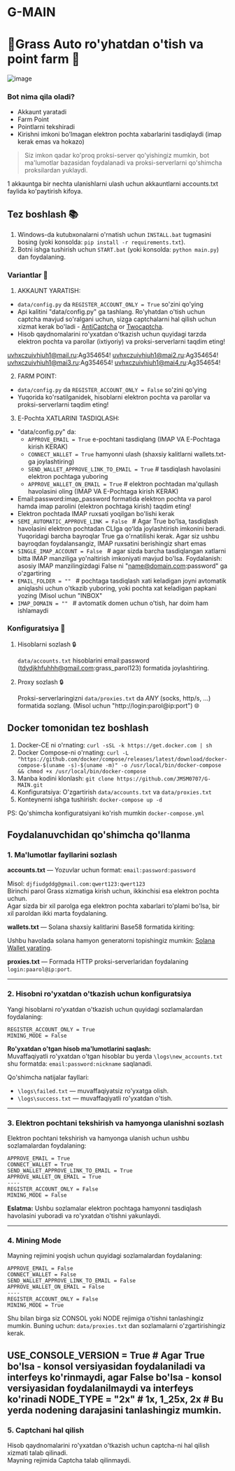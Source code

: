 # G-MAIN
# 🔹Grass Auto ro'yhatdan o'tish va point farm 🔹

![image](https://github.com/MsLolita/grass/assets/58307006/610b95b4-369f-4a71-ac24-f45e8dee6380)


### Bot nima qila oladi?
   - Akkaunt yaratadi
   - Farm Point
   - Pointlarni tekshiradi
   - Kirishni imkoni bo'lmagan elektron pochta xabarlarini tasdiqlaydi (imap kerak emas va hokazo)

> Siz imkon qadar ko'proq proksi-server qo'yishingiz mumkin, bot ma'lumotlar bazasidan foydalanadi va proksi-serverlarni qo'shimcha proksilardan yuklaydi.

1 akkauntga bir nechta ulanishlarni ulash uchun akkauntlarni accounts.txt faylida ko'paytirish kifoya.

## Tez boshlash 📚
   1. Windows-da kutubxonalarni o'rnatish uchun `INSTALL.bat` tugmasini bosing (yoki konsolda: `pip install -r requirements.txt`).
   2. Botni ishga tushirish uchun `START.bat` (yoki konsolda: `python main.py`) dan foydalaning.

### Variantlar 📧

1. AKKAUNT YARATISH:
 - `data/config.py` da `REGISTER_ACCOUNT_ONLY = True` so'zini qo'ying
 - Api kalitini "data/config.py" ga tashlang. Ro'yhatdan o'tish uchun captcha mavjud so'ralgani uchun, sizga captchalarni hal qilish uchun xizmat kerak bo'ladi - [AntiCaptcha](http://getcaptchasolution.com/t8yfysqmh3) or [Twocaptcha](https://2captcha.com/?from=12939391).
 - Hisob qaydnomalarini ro'yxatdan o'tkazish uchun quyidagi tarzda elektron pochta va parollar (ixtiyoriy) va proksi-serverlarni taqdim eting!

  uvhxczuivhiuh1@mail.ru:Ag354654!
  uvhxczuivhiuh1@mai2.ru:Ag354654!
  uvhxczuivhiuh1@mai3.ru:Ag354654!
  uvhxczuivhiuh1@mai4.ru:Ag354654!

2. FARM POINT:
 - `data/config.py` da `REGISTER_ACCOUNT_ONLY = False` so'zini qo'ying
 - Yuqorida ko'rsatilganidek, hisoblarni elektron pochta va parollar va proksi-serverlarni taqdim eting!

3. E-Pochta XATLARINI TASDIQLASH:
 - "data/config.py" da:
   - `APPROVE_EMAIL = True` e-pochtani tasdiqlang (IMAP VA E-Pochtaga kirish KERAK)
   - `CONNECT_WALLET = True` hamyonni ulash (shaxsiy kalitlarni wallets.txt-ga joylashtiring)
   - `SEND_WALLET_APPROVE_LINK_TO_EMAIL = True`  # tasdiqlash havolasini elektron pochtaga yuboring
   - `APPROVE_WALLET_ON_EMAIL = True`  # elektron pochtadan ma'qullash havolasini oling (IMAP VA E-Pochtaga kirish KERAK)
 - Email:password:imap_password formatida elektron pochta va parol hamda imap parolini (elektron pochtaga kirish) taqdim eting!
 - Elektron pochtada IMAP ruxsati yoqilgan bo'lishi kerak
 -  `SEMI_AUTOMATIC_APPROVE_LINK = False `  # Agar True boʻlsa, tasdiqlash havolasini elektron pochtadan CLIga qoʻlda joylashtirish imkonini beradi. Yuqoridagi barcha bayroqlar True ga o'rnatilishi kerak. Agar siz ushbu bayroqdan foydalansangiz, IMAP ruxsatini berishingiz shart emas
 -  `SINGLE_IMAP_ACCOUNT = False `  # agar sizda barcha tasdiqlangan xatlarni bitta IMAP manziliga yo'naltirish imkoniyati mavjud bo'lsa. Foydalanish: asosiy IMAP manzilingizdagi False ni "name@domain.com:password" ga o'zgartiring
 -  `EMAIL_FOLDER = "" `  # pochtaga tasdiqlash xati keladigan joyni avtomatik aniqlashi uchun o'tkazib yuboring, yoki pochta xat keladigan papkani yozing (Misol uchun "INBOX"
 -  `IMAP_DOMAIN = "" `  # avtomatik domen uchun o'tish, har doim ham ishlamaydi

### Konfiguratsiya 📧

1. Hisoblarni sozlash 🔒

   `data/accounts.txt` hisoblarini email:password (tdydjkhfuhhh@gmail.com:grass_parol123) formatida joylashtiring.
   
2. Proxy sozlash 🔒

   Proksi-serverlaringizni `data/proxies.txt` da *ANY* (socks, http/s, ...) formatida sozlang. (Misol uchun "http://login:parol@ip:port") 🌐

## Docker tomonidan tez boshlash
   1. Docker-CE ni o'rnating: `curl -sSL -k https://get.docker.com | sh`
   2. Docker Compose-ni o'rnating: `curl -L "https://github.com/docker/compose/releases/latest/download/docker-compose-$(uname -s)-$(uname -m)" -o /usr/local/bin/docker-compose && chmod +x /usr/local/bin/docker-compose`
   3. Manba kodini klonlash: `git clone https://github.com/JMSM0707/G-MAIN.git`
   4. Konfiguratsiya: O'zgartirish `data/accounts.txt` va `data/proxies.txt`
   5. Konteynerni ishga tushirish: `docker-compose up -d`

   PS: Qo'shimcha konfiguratsiyani ko'rish mumkin `docker-compose.yml`


## Foydalanuvchidan qo'shimcha qo'llanma 

### 1. Ma'lumotlar fayllarini sozlash

**accounts.txt** — Yozuvlar uchun format: `email:password:password`

Misol: `djfiudgddg@gmail.com:qwert123:qwert123`  
Birinchi parol Grass xizmatiga kirish uchun, ikkinchisi esa elektron pochta uchun.  
Agar sizda bir xil parolga ega elektron pochta xabarlari to'plami bo'lsa, bir xil paroldan ikki marta foydalaning.

**wallets.txt** — Solana shaxsiy kalitlarini Base58 formatida kiriting:

Ushbu havolada solana hamyon generatorni topishingiz mumkin: [Solana Wallet yarating](https://ct.app/createWallet/sol).

**proxies.txt** — Formada HTTP proksi-serverlaridan foydalaning `login:paarol@ip:port`.

---

### 2. Hisobni ro'yxatdan o'tkazish uchun konfiguratsiya

Yangi hisoblarni ro'yxatdan o'tkazish uchun quyidagi sozlamalardan foydalaning:

```ochiq matn
REGISTER_ACCOUNT_ONLY = True
MINING_MODE = False
```

**Ro'yxatdan o'tgan hisob ma'lumotlarini saqlash:**  
Muvaffaqiyatli ro'yxatdan o'tgan hisoblar bu yerda `\logs\new_accounts.txt` shu formatda: `email:password:nickname` saqlanadi.

Qo'shimcha natijalar fayllari:  
- `\logs\failed.txt` — muvaffaqiyatsiz ro'yxatga olish.  
- `\logs\success.txt` — muvaffaqiyatli ro'yxatdan o'tish.

---

### 3. Elektron pochtani tekshirish va hamyonga ulanishni sozlash

Elektron pochtani tekshirish va hamyonga ulanish uchun ushbu sozlamalardan foydalaning:

```ochiq matn
APPROVE_EMAIL = True
CONNECT_WALLET = True
SEND_WALLET_APPROVE_LINK_TO_EMAIL = True
APPROVE_WALLET_ON_EMAIL = True
----
REGISTER_ACCOUNT_ONLY = False
MINING_MODE = False
```

**Eslatma:** Ushbu sozlamalar elektron pochtaga hamyonni tasdiqlash havolasini yuboradi va ro'yxatdan o'tishni yakunlaydi.

---

### 4. Mining Mode

Mayning rejimini yoqish uchun quyidagi sozlamalardan foydalaning:

```ochiq matn
APPROVE_EMAIL = False
CONNECT_WALLET = False
SEND_WALLET_APPROVE_LINK_TO_EMAIL = False
APPROVE_WALLET_ON_EMAIL = False
----
REGISTER_ACCOUNT_ONLY = False
MINING_MODE = True
```
Shu bilan birga siz CONSOL yoki NODE rejimiga o'tishni tanlashingiz mumkin.
Buning uchun: `data/proxies.txt` dan sozlamalarni o'zgartirishingiz kerak.

USE_CONSOLE_VERSION = True # Agar True bo'lsa - konsol versiyasidan foydalaniladi va interfeys ko'rinmaydi, agar False bo'lsa - konsol versiyasidan foydalanilmaydi va interfeys ko'rinadi
NODE_TYPE = "2x"  # 1x, 1_25x, 2x # Bu yerda nodening darajasini tanlashingiz mumkin.
---

### 5. Captchani hal qilish

Hisob qaydnomalarini ro'yxatdan o'tkazish uchun captcha-ni hal qilish xizmati talab qilinadi.  
Mayning rejimida Captcha talab qilinmaydi.
